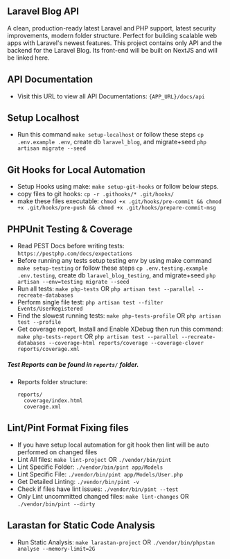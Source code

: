 ## Laravel Blog API

A clean, production-ready latest Laravel and PHP support, latest security improvements, modern folder structure. Perfect for building scalable web apps with Laravel's newest features. This project contains only API and the backend for the Laravel Blog. Its front-end will be built on NextJS and will be linked here.

## API Documentation
-   Visit this URL to view all API Documentations: `{APP_URL}/docs/api`

## Setup Localhost

-   Run this command `make setup-localhost` or follow these steps `cp .env.example .env`, create db `laravel_blog`, and migrate+seed `php artisan migrate --seed`

## Git Hooks for Local Automation

-   Setup Hooks using make: `make setup-git-hooks` or follow below steps.
-   copy files to git hooks: `cp -r .githooks/* .git/hooks/`
-   make these files executable: `chmod +x .git/hooks/pre-commit && chmod +x .git/hooks/pre-push && chmod +x .git/hooks/prepare-commit-msg`

## PHPUnit Testing & Coverage

-   Read PEST Docs before writing tests: `https://pestphp.com/docs/expectations`
-   Before running any tests setup testing env by using make command `make setup-testing` or follow these steps `cp .env.testing.example .env.testing`, create db `laravel_blog_testing`, and migrate+seed `php artisan --env=testing migrate --seed`
-   Run all tests: `make php-tests` OR `php artisan test --parallel --recreate-databases`
-   Perform single file test: `php artisan test --filter Events/UserRegistered`
-   Find the slowest running tests: `make php-tests-profile` OR `php artisan test --profile`
-   Get coverage report, Install and Enable XDebug then run this command: `make php-tests-report` OR `php artisan test --parallel --recreate-databases --coverage-html reports/coverage --coverage-clover reports/coverage.xml`

##### Test Reports can be found in `reports/` folder.

-   Reports folder structure:
    ```
    reports/
      coverage/index.html
      coverage.xml
    ```

## Lint/Pint Format Fixing files

-   If you have setup local automation for git hook then lint will be auto performed on changed files
-   Lint All files: `make lint-project` OR `./vendor/bin/pint`
-   Lint Specific Folder: `./vendor/bin/pint app/Models`
-   Lint Specific File: `./vendor/bin/pint app/Models/User.php`
-   Get Detailed Linting: `./vendor/bin/pint -v`
-   Check if files have lint issues: `./vendor/bin/pint --test`
-   Only Lint uncommitted changed files: `make lint-changes` OR `./vendor/bin/pint --dirty`

## Larastan for Static Code Analysis

-   Run Static Analysis: `make larastan-project` OR `./vendor/bin/phpstan analyse --memory-limit=2G`
